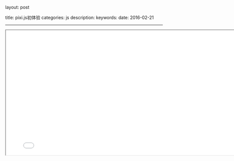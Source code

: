 layout: post

title: pixi.js初体验
categories: js
description: 
keywords: 
date: 2016-02-21

---

<iframe src="/static/pixitest.html" height="400" width="800"></iframe>